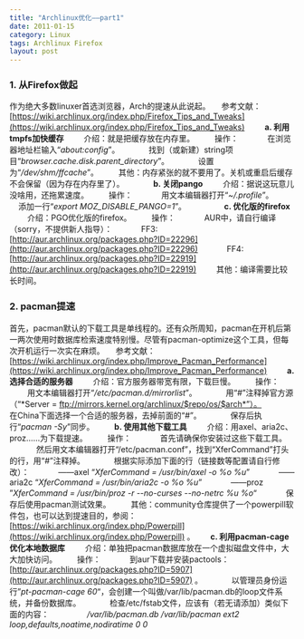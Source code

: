 ```yaml
---
title: "Archlinux优化——part1"
date: 2011-01-15
category: Linux
tags: Archlinux Firefox
layout: post
---
```


### **1. 从Firefox做起**
作为绝大多数linuxer首选浏览器，Arch的提速从此说起。
     参考文献： [https://wiki.archlinux.org/index.php/Firefox_Tips_and_Tweaks](https://wiki.archlinux.org/index.php/Firefox_Tips_and_Tweaks)
    
     **a. 利用tmpfs加快缓存**
         介绍：就是把缓存放在内存里。
         操作：
             在浏览器地址栏输入“*about:config*”。
             找到（或新建）string项目“*browser.cache.disk.parent_directory*”。
             设置为“*/dev/shm/ffcache*”。
         其他：内存紧张的就不要用了。关机或重启后缓存不会保留（因为存在内存里了）。
        
     **b. 关闭pango**
         介绍：据说这玩意儿没啥用，还拖累速度。
         操作：
             用文本编辑器打开“*~/.profile*”。
             添加一行“*export MOZ_DISABLE_PANGO=1*”。
            
     **c. 优化版的firefox**
         介绍：PGO优化版的firefox。
         操作：
             AUR中，请自行编译（sorry，不提供新人指导）：
             FF3: [http://aur.archlinux.org/packages.php?ID=22296](http://aur.archlinux.org/packages.php?ID=22296)
             FF4: [http://aur.archlinux.org/packages.php?ID=22919](http://aur.archlinux.org/packages.php?ID=22919)
         其他：编译需要比较长时间。



### **2. pacman提速**
首先，pacman默认的下载工具是单线程的。还有众所周知，pacman在开机后第一两次使用时数据库检索速度特别慢。尽管有pacman-optimize这个工具，但每次开机运行一次实在麻烦。
     参考文献： [https://wiki.archlinux.org/index.php/Improve_Pacman_Performance](https://wiki.archlinux.org/index.php/Improve_Pacman_Performance)
    
     **a. 选择合适的服务器**
         介绍：官方服务器带宽有限，下载巨慢。
         操作：
             用文本编辑器打开“*/etc/pacman.d/mirrorlist*”。
             用“#”注释掉官方源（“*Server = ftp://mirrors.kernel.org/archlinux/$repo/os/$arch*”）。
             在China下面选择一个合适的服务器，去掉前面的“#”。
             保存后执行“*pacman -Sy*”同步。
    
     **b. 使用其他下载工具**
         介绍：用axel、aria2c、proz……为下载提速。
         操作：
             首先请确保你安装过这些下载工具。
             然后用文本编辑器打开“/etc/pacman.conf”，找到“XferCommand”打头的行，用“#”注释掉。
             根据实际添加下面的行（链接数等配置请自行修改）：
             ——axel “*XferCommand = /usr/bin/axel -o %o %u*”
             ——aria2c “*XferCommand = /usr/bin/aria2c -o %o %u*”
             ——proz ”*XferCommand = /usr/bin/proz -r --no-curses --no-netrc %u %o*“
             保存后使用pacman测试效果。
         其他：community仓库提供了一个powerpill软件包，也可以达到提速目的，参阅：[https://wiki.archlinux.org/index.php/Powerpill](https://wiki.archlinux.org/index.php/Powerpill) 。
  
     **c. 利用pacman-cage优化本地数据库**
         介绍：单独把pacman数据库放在一个虚拟磁盘文件中，大大加快访问。
         操作：
             到aur下载并安装pactools： [http://aur.archlinux.org/packages.php?ID=5907](http://aur.archlinux.org/packages.php?ID=5907) 。
             以管理员身份运行”*pt-pacman-cage 60*“，会创建一个叫做/var/lib/pacman.db的loop文件系统，并备份数据库。
             检查/etc/fstab文件，应该有（若无请添加）类似下面的内容：
                 */var/lib/pacman.db /var/lib/pacman ext2 loop,defaults,noatime,nodiratime 0 0*
